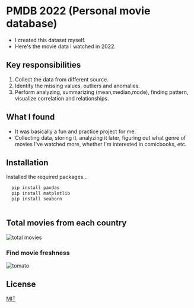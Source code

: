 # PMDB 2022 (Personal movie database)
* I created this dataset myself. 
* Here's the movie data I watched in 2022.


## Key responsibilities
1. Collect the data from different source.
2. Identify the missing values, outliers and anomalies.
3. Perform analyzing, summarizing (mean,median,mode), finding pattern, visualize correlation and relationships.


## What I found
* It was basically a fun and practice project for me.
* Collecting data, storing it, analyzing it later, figuring out what genre of movies I've watched more, whether I'm interested in comicbooks, etc.
## Installation

Installed the required packages... 

```bash
  pip install pandas
  pip install matplotlib
  pip install seaborn
  
```
## Total movies from each country
![total movies](https://user-images.githubusercontent.com/101876451/225180731-58bf62b2-4b46-4a19-bf08-1a0e24740d26.png)

### Find movie freshness
![tomato](https://user-images.githubusercontent.com/101876451/225180754-2a46363e-92e1-414c-bcde-2c0d619ad53a.png)

## License

[MIT](https://choosealicense.com/licenses/mit/)

